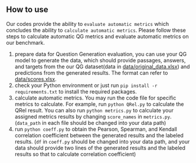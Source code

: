 ## How to use
Our codes provide the ability to `evaluate automatic metrics` which concludes the ability to `calculate automatic metrics`. Please follow these steps to calculate automatic QG metrics and evaluate automatic metrics on our benchmark.

1. prepare data for Question Generation evaluation, you can use your QG model to generate the data, which should provide passages, answers, and targets from the our QG dataset(data in [data/original_data.xlsx](data/original_data.xlsx)) and predictions from the generated results. The format can refer to [data/scores.xlsx](data/scores.xlsx).
2. check your Python environment or just run `pip install -r requirements.txt` to install the required packages.
3. calculate automatic metrics. You may run the code file for specific metrics to calculate. For example, run `python QRel.py` to calculate the QRel result. You can also run `python metrics.py` to calculate your assigned metrics results by changing `score_names` in `metrics.py`. (`data_path` in each file should be changed into your data path)
4. run `python coeff.py` to obtain the Pearson, Spearman, and Kendall correlation coefficient between the generated results and the labeled results. (`df` in `coeff.py` should be changed into your data path, and your data should provide two lines of the generated results and the labeled results so that to calculate correlation coefficient)
